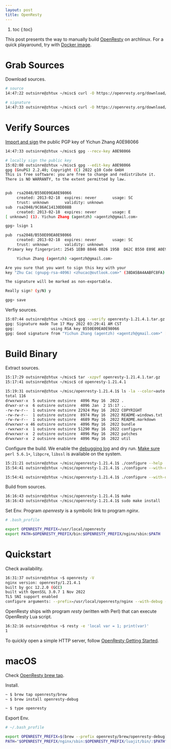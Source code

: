 ```yaml
---
layout: post
title: OpenResty
---
```


1. toc
{:toc}

This post presents the way to manually build [OpenResty](http://openresty.org) on archlinux. For a quick playaround, try with [Docker image](https://hub.docker.com/r/openresty/openresty).

# Grab Sources #

Download sources.

```bash
# source
14:47:22 outsinre@zhtux ~/misc$ curl -O https://openresty.org/download/openresty-1.21.4.1.tar.gz

# signature
14:47:33 outsinre@zhtux ~/misc$ curl -O https://openresty.org/download/openresty-1.21.4.1.tar.gz.asc
```

# Verify Sources #

[Import and sign](https://www.zhstar.win/2016/02/13/gnupg/#importing-keys) the public PGP key of Yichun Zhang A0E98066

```bash
14:47:33 outsinre@zhtux ~/misc$ gpg --recv-key A0E98066

# locally sign the public key
15:02:08 outsinre@zhtux ~/misc$ gpg --edit-key A0E98066
gpg (GnuPG) 2.2.40; Copyright (C) 2022 g10 Code GmbH
This is free software: you are free to change and redistribute it.
There is NO WARRANTY, to the extent permitted by law.


pub  rsa2048/B550E09EA0E98066
     created: 2013-02-18  expires: never       usage: SC
     trust: unknown       validity: unknown
sub  rsa2048/9C86AC14130DD88B
     created: 2013-02-18  expires: never       usage: E
[ unknown] (1). Yichun Zhang (agentzh) <agentzh@gmail.com>

gpg> lsign 1

pub  rsa2048/B550E09EA0E98066
     created: 2013-02-18  expires: never       usage: SC
     trust: unknown       validity: unknown
 Primary key fingerprint: 2545 1EB0 8846 0026 195B  D62C B550 E09E A0E9 8066

     Yichun Zhang (agentzh) <agentzh@gmail.com>

Are you sure that you want to sign this key with your
key "Zhu Cac (gnupg-rsa-4096) <zhucac@outlook.com>" (38DA5BA4AABFC8FA)

The signature will be marked as non-exportable.

Really sign? (y/N) y

gpg> save
```

Verfiy sources.

```bash
15:07:44 outsinre@zhtux ~/misc$ gpg --verify openresty-1.21.4.1.tar.gz.asc openresty-1.21.4.1.tar.gz
gpg: Signature made Tue 17 May 2022 03:29:41 AM CST
gpg:                using RSA key B550E09EA0E98066
gpg: Good signature from "Yichun Zhang (agentzh) <agentzh@gmail.com>" [full]
```

# Build Binary #

Extract sources.

```bash
15:17:29 outsinre@zhtux ~/misc$ tar -xzpvf openresty-1.21.4.1.tar.gz
15:17:41 outsinre@zhtux ~/misc$ cd openresty-1.21.4.1

15:19:31 outsinre@zhtux ~/misc/openresty-1.21.4.1$ ls -la --color=auto
total 116
drwxrwxr-x  5 outsinre outsinre  4096 May 16  2022 .
drwxr-xr-x  6 outsinre outsinre  4096 Jan  2 15:17 ..
-rw-rw-r--  1 outsinre outsinre 22924 May 16  2022 COPYRIGHT
-rw-rw-r--  1 outsinre outsinre  8974 May 16  2022 README-windows.txt
-rw-rw-r--  1 outsinre outsinre  4689 May 16  2022 README.markdown
drwxrwxr-x 46 outsinre outsinre  4096 May 16  2022 bundle
-rwxrwxr-x  1 outsinre outsinre 51290 May 16  2022 configure
drwxrwxr-x  2 outsinre outsinre  4096 May 16  2022 patches
drwxrwxr-x  2 outsinre outsinre  4096 May 16  2022 util
```

Configure the build. We enable the [debugging log](http://nginx.org/en/docs/debugging_log.html) and dry run. [Make sure](http://openresty.org/en/installation.html#prerequisites) `perl 5.6.1+`, `libpcre`, `libssl` is available on the system.

```bash
15:21:21 outsinre@zhtux ~/misc/openresty-1.21.4.1$ ./configure --help
15:54:41 outsinre@zhtux ~/misc/openresty-1.21.4.1$ ./configure --with-debug --with-pcre-jit --dry-run

15:54:41 outsinre@zhtux ~/misc/openresty-1.21.4.1$ ./configure --with-debug --with-pcre-jit
```

Build from sources.

```bash
16:16:43 outsinre@zhtux ~/misc/openresty-1.21.4.1$ make
16:16:43 outsinre@zhtux ~/misc/openresty-1.21.4.1$ sudo make install
```

Set Env. Program *openresty* is a symbolic link to program *nginx*.

```bash
# .bash_profile

export OPENRESTY_PREFIX=/usr/local/openresty
export PATH=$OPENRESTY_PREFIX/bin:$OPENRESTY_PREFIX/nginx/sbin:$PATH
```

# Quickstart #

Check availability.

```bash
16:31:37 outsinre@zhtux ~$ openresty -V
nginx version: openresty/1.21.4.1
built by gcc 12.2.0 (GCC)
built with OpenSSL 3.0.7 1 Nov 2022
TLS SNI support enabled
configure arguments: --prefix=/usr/local/openresty/nginx --with-debug --with-cc-opt='-DNGX_LUA_USE_ASSERT -DNGX_LUA_ABORT_AT_PANIC -O2' --add-module=../ngx_devel_kit-0.3.1 --add-module=../echo-nginx-module-0.62 --add-module=../xss-nginx-module-0.06 --add-module=../ngx_coolkit-0.2 --add-module=../set-misc-nginx-module-0.33 --add-module=../form-input-nginx-module-0.12 --add-module=../encrypted-session-nginx-module-0.09 --add-module=../srcache-nginx-module-0.32 --add-module=../ngx_lua-0.10.21 --add-module=../ngx_lua_upstream-0.07 --add-module=../headers-more-nginx-module-0.33 --add-module=../array-var-nginx-module-0.05 --add-module=../memc-nginx-module-0.19 --add-module=../redis2-nginx-module-0.15 --add-module=../redis-nginx-module-0.3.9 --add-module=../rds-json-nginx-module-0.15 --add-module=../rds-csv-nginx-module-0.09 --add-module=../ngx_stream_lua-0.0.11 --with-ld-opt=-Wl,-rpath,/usr/local/openresty/luajit/lib --with-pcre-jit --with-stream --with-stream_ssl_module --with-stream_ssl_preread_module --with-http_ssl_module
```

OpenResty ships with program *resty* (written with Perl) that can execute OpenResty Lua script.

```bash
16:32:16 outsinre@zhtux ~$ resty -e 'local var = 1; print(var)'
1
```

To quickly open a simple HTTP server, follow [OpenResty Getting Started](http://openresty.org/en/getting-started.html).

# macOS #

Check [OpenResty brew tap](https://github.com/openresty/homebrew-brew).

Install.

```bash
~ $ brew tap openresty/brew
~ $ brew install openresty-debug

~ $ type openresty
```

Export Env.

```bash
# ~/.bash_profile

export OPENRESTY_PREFIX=$(brew --prefix openresty/brew/openresty-debug)
PATH="$OPENRESTY_PREFIX/nginx/sbin:$OPENRESTY_PREFIX/luajit/bin/:$PATH"
```

